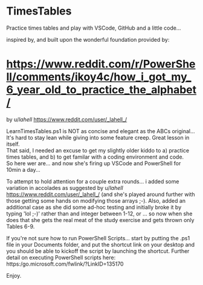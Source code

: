 # TimesTables

Practice times tables
and play with VSCode, GitHub and a little code... 

inspired by, and built upon the wonderful foundation provided by:
# https://www.reddit.com/r/PowerShell/comments/ikoy4c/how_i_got_my_6_year_old_to_practice_the_alphabet/
by u/_lahell_  https://www.reddit.com/user/_lahell_/

LearnTimesTables.ps1 is NOT as concise and elegant as the ABCs original...  
It's hard to stay lean while giving into some feature creep. Great lesson in itself.  
That said, I needed an excuse to get my slightly older kiddo to a) practice times tables, and b) to get familar with a coding environment and code.  
So here wer are... and now she's firing up VSCode and PowerShell for 10min a day...

To attempt to hold attention for a couple extra rounds... i added some variation in accolades as suggested by u/_lahell_  https://www.reddit.com/user/_lahell_/ (and she's played around further with those getting some hands on modifying those arrays ;-). Also, added an additional case as she did some ad-hoc testing and initially broke it by typing 'lol ;-)' rather than and integer between 1-12, or <Enter>... so now when she does that she gets the real meat of the study exercise and gets thrown only Tables 6-9. 

If you're not sure how to run PowerShell Scripts... start by putting the .ps1 file in your Documents folder, and put the shortcut link on your desktop and you should be able to kickoff the script by launching the shortcut. Further detail on executing PowerShell scripts here: https:/go.microsoft.com/fwlink/?LinkID=135170 

Enjoy.